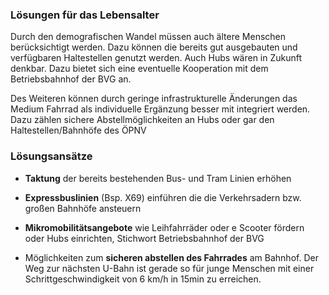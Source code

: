 ### Lösungen für das Lebensalter

Durch den demografischen Wandel müssen auch ältere Menschen berücksichtigt werden. Dazu können die bereits gut ausgebauten und verfügbaren Haltestellen genutzt werden. Auch Hubs wären in Zukunft denkbar. Dazu bietet sich eine eventuelle Kooperation mit dem Betriebsbahnhof der BVG an.

Des Weiteren können durch geringe infrastrukturelle Änderungen das Medium Fahrrad als individuelle Ergänzung besser mit integriert werden. Dazu zählen sichere Abstellmöglichkeiten an Hubs oder gar den Haltestellen/Bahnhöfe des ÖPNV

### Lösungsansätze 
* **Taktung** der bereits bestehenden Bus- und Tram Linien erhöhen 

* **Expressbuslinien** (Bsp. X69) einführen die die Verkehrsadern bzw. großen Bahnhöfe ansteuern

* **Mikromobilitätsangebote** wie Leihfahrräder oder e Scooter fördern oder Hubs einrichten, Stichwort Betriebsbahnhof der BVG

* Möglichkeiten zum **sicheren abstellen des Fahrrades** am Bahnhof. Der Weg zur nächsten U-Bahn ist gerade so für junge Menschen mit einer Schrittgeschwindigkeit von 6 km/h in 15min zu erreichen.

